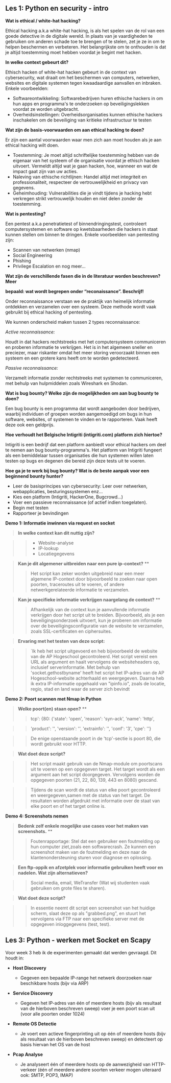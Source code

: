 ## Les 1: Python en security - intro

**Wat is ethical / white-hat hacking?**

Ethical hacking a.k.a white-hat hacking, is als het spelen van de rol van een goede detective in de digitale wereld. In plaats van je vaardigheden te gebruiken om anderen schade toe te brengen of te stelen, zet je ze in om te helpen beschermen en verbeteren. Het belangrijkste om te onthouden is dat je altijd toestemming moet hebben voordat je begint met hacken.

**In welke context gebeurt dit?**

Ethisch hacken of white-hat hacken gebeurt in de context van cybersecurity, wat draait om het beschermen van computers, netwerken, websites en digitale systemen tegen kwaadaardige aanvallen en inbraken. Enkele voorbeelden:

- Softwareontwikkeling: Softwarebedrijven huren ethische hackers in om hun apps en programma's te onderzoeken op beveiligingslekken voordat ze worden uitgebracht.
- Overheidsinstellingen: Overheidsorganisaties kunnen ethische hackers inschakelen om de beveiliging van kritieke infrastructuur te testen

**Wat zijn de basis-voorwaarden om aan ethical hacking te doen?**

Er zijn een aantal voorwaarden waar men zich aan moet houden als je aan ethical hacking wilt doen.

- Toestemming: Je moet altijd schriftelijke toestemming hebben van de eigenaar van het systeem of de organisatie voordat je ethisch hacken uitvoert. Vermeldt altijd wat je gaan hacken, hoe, wanneer en wat de impact gaat zijn van uw acties.
- Naleving van ethische richtlijnen: Handel altijd met integriteit en professionaliteit, respecteer de vertrouwelijkheid en privacy van gegevens.
- Geheimhouding: Vulnerabilities die je vindt tijdens je hacking hebt verkregen strikt vertrouwelijk houden en niet delen zonder de toestemming.

**Wat is pentesting?**

Een pentest a.k.a penetratietest of binnendringingstest, controleert computersystemen en software op kwetsbaarheden die hackers in staat kunnen stellen om binnen te dringen. Enkele voorbeelden van pentesting zijn:

- Scannen van netwerken (nmap)
- Social Engineering
- Phishing
- Privilege Escalation en nog meer...

**Wat zijn de verschillende fasen die in de literatuur worden beschreven? Meer**

**bepaald: wat wordt begrepen onder “reconaissance”. Beschrijf!**

Onder reconnaissance verstaan we de praktijk van heimelijk informatie ontdekken en verzamelen over een systeem. Deze methode wordt vaak gebruikt bij ethical hacking of pentesting.

We kunnen onderscheid maken tussen 2 types reconnaissance:

*Active reconnaissance:*

Houdt in dat hackers rechtstreeks met het computersysteem communiceren en proberen informatie te verkrijgen. Het is in het algemeen sneller en preciezer, maar riskanter omdat het meer storing veroorzaakt binnen een systeem en een grotere kans heeft om te worden gedetecteerd.

*Passive reconnaissance:*

Verzamelt informatie zonder rechtstreeks met systemen te communiceren, met behulp van hulpmiddelen zoals Wireshark en Shodan.

**Wat is bug bounty? Welke zijn de mogelijkheden om aan bug bounty te doen?**

Een bug bounty is een programma dat wordt aangeboden door bedrijven, waarbij individuen of groepen worden aangemoedigd om bugs in hun software, websites, of systemen te vinden en te rapporteren. Vaak heeft deze ook een geldprijs.

**Hoe verhoudt het Belgische Intigriti (intigriti.com) platform zich hiertoe?**

Intigriti is een bedrijf dat een platform aanbiedt voor ethical hackers om deel te nemen aan bug bounty-programma's. Het platform van Intigriti fungeert als een bemiddelaar tussen organisaties die hun systemen willen laten testen op bugs en degenen die bereid zijn deze tests uit te voeren.

**Hoe ga je te werk bij bug bounty? Wat is de beste aanpak voor een beginnend bounty hunter?**

- Leer de basisprincipes van cybersecurity: Leer over netwerken, webapplicaties, besturingssystemen enz...
- Kies een platform (Intigriti, HackerOne, Bugcrowd...)
- Voer een passieve reconnaissance (of actief indien toegelaten).
- Begin met testen
- Rapporteer je bevindingen

**Demo 1: Informatie inwinnen via request en socket**

>**In welke context kan dit nuttig zijn?**

>>- Website-analyse
>>- IP-lookup
>>- Locatiegegevens

>**Kan je dit algemener uitbreiden naar een pure ip-context?**
**
>>Het script kan zeker worden uitgebreid naar een meer algemene IP-context door bijvoorbeeld te zoeken naar open poorten, traceroutes uit te voeren, of andere netwerkgerelateerde informatie te verzamelen.

>**Kan je specifieke informatie verkrijgen naargelang de context?**
**
>>Afhankelijk van de context kun je aanvullende informatie verkrijgen door het script uit te breiden. Bijvoorbeeld, als je een beveiligingsonderzoek uitvoert, kun je proberen om informatie over de beveiligingsconfiguratie van de website te verzamelen, zoals SSL-certificaten en ciphersuites.

>**Ervaring met het testen van deze script:**

>>`Ik heb het script uitgevoerd en heb bijvoorbeeld de website van de AP Hogeschool gecontroleerd. Het script vereist een URL als argument en haalt vervolgens de websiteheaders op, inclusief serverinformatie. Met behulp van 'socket.gethostbyname' heeft het script het IP-adres van de AP Hogeschool-website achterhaald en weergegeven. Daarna heb ik extra IP-informatie opgehaald van "ipinfo.io", zoals de locatie, regio, stad en land waar de server zich bevindt

**Demo 2: Poort scannen met Nmap in Python**

>**Welke poort(en) staan open?**
**
>>tcp': {80: {'state': 'open', 'reason': 'syn-ack', 'name': 'http',

>>'product': '', 'version': '', 'extrainfo': '', 'conf': '3', 'cpe': ''}

>>De enige openstaande poort in de 'tcp'-sectie is poort 80, die wordt gebruikt voor HTTP.

>**Wat doet deze script?**

>>Het script maakt gebruik van de Nmap-module om poortscans uit te voeren op een opgegeven target. Het target wordt als een argument aan het script doorgegeven. Vervolgens worden de opgegeven poorten (21, 22, 80, 139, 443 en 8080) gescand.

>>Tijdens de scan wordt de status van elke poort gecontroleerd en weergegeven,samen met de status van het target. De resultaten worden afgedrukt met informatie over de staat van elke poort en of het target online is.

**Demo 4: Screenshots nemen**

>**Bedenk zelf enkele mogelijke use cases voor het maken van screenshots.**
**
>>Foutenrapportage: Stel dat een gebruiker een foutmelding op hun computer ziet,zoals een softwarecrash. Ze kunnen een screenshot maken van de foutmelding en deze naar de klantenondersteuning sturen voor diagnose en oplossing.

>**Een ftp-oppik en afzetplek voor informatie gebruiken heeft voor en nadelen. Wat zijn alternatieven?**

>>Social media, email, WeTransfer (Wat wij studenten vaak gebruiken om grote files te sharen).

>**Wat doet deze script?**

>>In essentie neemt dit script een screenshot van het huidige scherm, slaat deze op als "grabbed.png", en stuurt het vervolgens via FTP naar een specifieke server met de opgegeven inloggegevens (test, test).

## Les 3: Python - werken met Socket en Scapy
Voor week 3 heb ik de experimenten gemaakt dat werden gevraagd. Dit houdt in:

- **Host Discovery**
  - Gegeven een bepaalde IP-range het netwerk doorzoeken naar beschikbare hosts (bijv via ARP)

- **Service Discovery**
  - Gegeven het IP-adres van één of meerdere hosts (bijv als resultaat van de hierboven beschreven sweep) voer je een poort scan uit (voor alle poorten onder 1024)

- **Remote OS Detectie**
  - Je voert een actieve fingerprinting uit op één of meerdere hosts (bijv als resultaat van de hierboven beschreven sweep) en detecteert op basis hiervan het OS van de host

- **Pcap Analyse**
  - Je analyseert één of meerdere hosts op de aanwezigheid van HTTP-verkeer (één of meerdere andere soorten verkeer mogen uiteraard ook: SMTP, POP3, IMAP)

